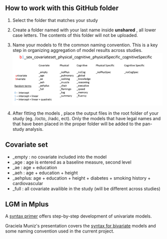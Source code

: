 How to work with this GitHub folder
---

1. Select the folder that matches your study

2. Create a folder named with your last name inside  **unshared** , all lower case letters. The contents of this folder will not be uploaded.

3. Name your models to fit the common naming convention. This is a key step in organizing aggregation of model results across studies. 
![logl](../libs/images/model_naming_convention.png)

3. After fitting the models , place the output files in the root folder of your study (eg. /octo, /radc, ect). Only the models that have legal names and that have been placed in the proper folder will be added to the pan-study analysis.

## Covariate set

- _empty : no covariate included into the model
- _age : age is entered as a baseline measure, second level
- _ae : age + education
- _aeh : age + education + height
- _aehplus: age + education + height + diabetes + smoking history + cardiovascular
- _full : all covariate availible in the study (will be different across studies)


## LGM in Mplus

A [syntax primer](../libs/materials/LGM_Mplus_primer.pdf) offers step-by-step development of univariate models.


Graciela Muniz's presentation covers the [syntax for bivariate](../libs/materials/Mplus_muniz.pdf) models and some naming convention used in the current project.

